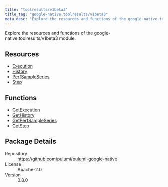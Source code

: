 ```yaml
---
title: "toolresults/v1beta3"
title_tag: "google-native.toolresults/v1beta3"
meta_desc: "Explore the resources and functions of the google-native.toolresults/v1beta3 module."
---
```


<!-- WARNING: this file was generated by Pulumi Docs Generator. -->
<!-- Do not edit by hand unless you're certain you know what you are doing! -->

Explore the resources and functions of the google-native.toolresults/v1beta3 module.

<h2 id="resources">Resources</h2>
<ul class="api">
    <li><a href="execution" title="Execution"><span class="symbol resource"></span>Execution</a></li>
    <li><a href="history" title="History"><span class="symbol resource"></span>History</a></li>
    <li><a href="perfsampleseries" title="PerfSampleSeries"><span class="symbol resource"></span>PerfSampleSeries</a></li>
    <li><a href="step" title="Step"><span class="symbol resource"></span>Step</a></li>
</ul>

<h2 id="functions">Functions</h2>
<ul class="api">
    <li><a href="getexecution" title="GetExecution"><span class="symbol function"></span>GetExecution</a></li>
    <li><a href="gethistory" title="GetHistory"><span class="symbol function"></span>GetHistory</a></li>
    <li><a href="getperfsampleseries" title="GetPerfSampleSeries"><span class="symbol function"></span>GetPerfSampleSeries</a></li>
    <li><a href="getstep" title="GetStep"><span class="symbol function"></span>GetStep</a></li>
</ul>

<h2 id="package-details">Package Details</h2>
<dl class="package-details">
	<dt>Repository</dt>
	<dd><a href="https://github.com/pulumi/pulumi-google-native">https://github.com/pulumi/pulumi-google-native</a></dd>
	<dt>License</dt>
	<dd>Apache-2.0</dd>
	<dt>Version</dt>
	<dd>0.8.0</dd>
</dl>

